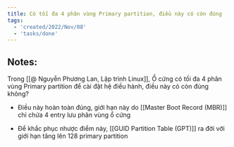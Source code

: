 ```yaml
---
title: Có tối đa 4 phân vùng Primary partition, điều này có còn đúng
tags:
  - 'created/2022/Nov/08'
  - 'tasks/done'
---
```


## Notes:
Trong [[@ Nguyễn Phương Lan, Lập trình Linux]], Ổ cứng có tối đa 4 phân vùng Primary partition để cài đặt hệ điều hành, điều này có còn đúng không?

- Điều này hoàn toàn đúng, giới hạn này do [[Master Boot Record (MBR)]] chỉ chứa 4 entry lưu phân vùng ổ cứng

- Để khắc phục nhược điểm này, [[GUID Partition Table (GPT)]] ra đời với giới hạn tăng lên 128 primary partition
